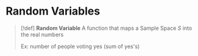 # Random Variables

> [!def]
> **Random Variable**
> A function that maps a Sample Space $S$ into the real numbers
> 
> Ex: number of people voting yes (sum of yes's)

